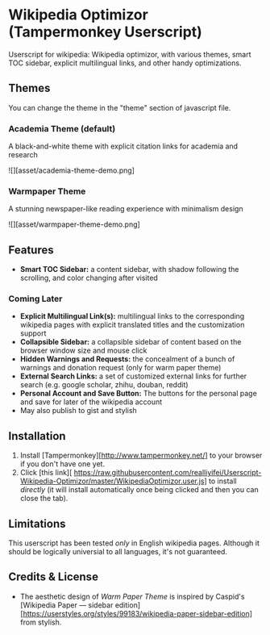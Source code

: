 # Wikipedia Optimizor (Tampermonkey Userscript)

Userscript for wikipedia: Wikipedia optimizor, with various themes, smart TOC sidebar, explicit multilingual links, and other handy optimizations.

## Themes

You can change the theme in the "theme" section of  javascript file.

### Academia Theme (default)

A black-and-white theme with explicit citation links for academia and research

![][asset/academia-theme-demo.png] 

### Warmpaper Theme

A stunning newspaper-like reading experience with minimalism design

![][asset/warmpaper-theme-demo.png] 

## Features

* **Smart TOC Sidebar:** a content sidebar, with shadow following the scrolling, and color changing after visited

### Coming Later

*  **Explicit Multilingual Link(s):** multilingual links to the corresponding wikipedia pages with explicit translated titles and the customization support
*  **Collapsible Sidebar:** a collapsible sidebar of content based on the browser window size and mouse click
*  **Hidden Warnings and Requests:** the concealment of a bunch of warnings and donation request (only for warm paper theme)
*  **External Search Links:** a set of customized external links for further search (e.g. google scholar, zhihu, douban, reddit)
*  **Personal Account and Save Button:** The buttons for the personal page and save for later of the wikipedia account
* May also publish to gist and stylish

## Installation

1. Install [Tampermonkey][http://www.tampermonkey.net/] to your browser if you don't have one yet.
2. Click [this link][ https://raw.githubusercontent.com/realliyifei/Userscript-Wikipedia-Optimizor/master/WikipediaOptimizor.user.js] to install *directly* (it will install automatically once being clicked and then you can close the tab).

## Limitations

This userscript has been tested *only* in English wikipedia pages. Although it should be logically universial to all languages, it's not guaranteed. 

## Credits & License

* The aesthetic design of *Warm Paper Theme* is inspired by Caspid's [Wikipedia Paper — sidebar edition][https://userstyles.org/styles/99183/wikipedia-paper-sidebar-edition] from stylish.